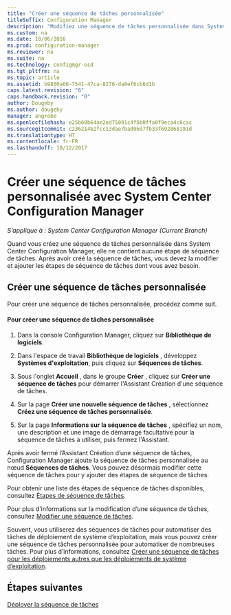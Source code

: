 ```yaml
---
title: "Créer une séquence de tâches personnalisée"
titleSuffix: Configuration Manager
description: "Modifiez une séquence de tâches personnalisée dans System Center Configuration Manager pour y ajouter des étapes."
ms.custom: na
ms.date: 10/06/2016
ms.prod: configuration-manager
ms.reviewer: na
ms.suite: na
ms.technology: configmgr-osd
ms.tgt_pltfrm: na
ms.topic: article
ms.assetid: b9800a66-7541-47ca-8276-da8ef6cb6d1b
caps.latest.revision: "6"
caps.handback.revision: "0"
author: Dougeby
ms.author: dougeby
manager: angrobe
ms.openlocfilehash: e25b60b64ae2ed75091c4f5b0ffa0f9eca4c6cac
ms.sourcegitcommit: c236214b2fcc13dae7bad96d7fb33f692868191d
ms.translationtype: HT
ms.contentlocale: fr-FR
ms.lasthandoff: 10/12/2017
---
```

# <a name="create-a-custom-task-sequence-with-system-center-configuration-manager"></a>Créer une séquence de tâches personnalisée avec System Center Configuration Manager

*S’applique à : System Center Configuration Manager (Current Branch)*

Quand vous créez une séquence de tâches personnalisée dans System Center Configuration Manager, elle ne contient aucune étape de séquence de tâches. Après avoir créé la séquence de tâches, vous devez la modifier et ajouter les étapes de séquence de tâches dont vous avez besoin.  

##  <a name="BKMK_CustomTS"></a> Créer une séquence de tâches personnalisée  
 Pour créer une séquence de tâches personnalisée, procédez comme suit.  

#### <a name="to-create-a-custom-task-sequence"></a>Pour créer une séquence de tâches personnalisée  

1.  Dans la console Configuration Manager, cliquez sur **Bibliothèque de logiciels**.  

2.  Dans l'espace de travail **Bibliothèque de logiciels** , développez **Systèmes d'exploitation**, puis cliquez sur **Séquences de tâches**.  

3.  Sous l'onglet **Accueil** , dans le groupe **Créer** , cliquez sur **Créer une séquence de tâches** pour démarrer l'Assistant Création d'une séquence de tâches.  

4.  Sur la page **Créer une nouvelle séquence de tâches** , sélectionnez **Créez une séquence de tâches personnalisée**.  

5.  Sur la page **Informations sur la séquence de tâches** , spécifiez un nom, une description et une image de démarrage facultative pour la séquence de tâches à utiliser, puis fermez l'Assistant.  

 Après avoir fermé l’Assistant Création d’une séquence de tâches, Configuration Manager ajoute la séquence de tâches personnalisée au nœud **Séquences de tâches**. Vous pouvez désormais modifier cette séquence de tâches pour y ajouter des étapes de séquence de tâches.  

 Pour obtenir une liste des étapes de séquence de tâches disponibles, consultez [Étapes de séquence de tâches](../understand/task-sequence-steps.md).  

 Pour plus d’informations sur la modification d’une séquence de tâches, consultez [Modifier une séquence de tâches](manage-task-sequences-to-automate-tasks.md#BKMK_ModifyTaskSequence).  

 Souvent, vous utiliserez des séquences de tâches pour automatiser des tâches de déploiement de système d’exploitation, mais vous pouvez créer une séquence de tâches personnalisée pour automatiser de nombreuses tâches. Pour plus d’informations, consultez [Créer une séquence de tâches pour les déploiements autres que les déploiements de système d’exploitation](create-a-task-sequence-for-non-operating-system-deployments.md).  

 ## <a name="next-steps"></a>Étapes suivantes
 [Déployer la séquence de tâches](manage-task-sequences-to-automate-tasks.md#BKMK_DeployTS)
